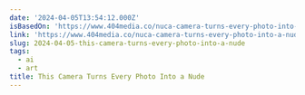 ```yaml
---
date: '2024-04-05T13:54:12.000Z'
isBasedOn: 'https://www.404media.co/nuca-camera-turns-every-photo-into-a-nude/'
link: 'https://www.404media.co/nuca-camera-turns-every-photo-into-a-nude/'
slug: 2024-04-05-this-camera-turns-every-photo-into-a-nude
tags:
  - ai
  - art
title: This Camera Turns Every Photo Into a Nude
---
```


